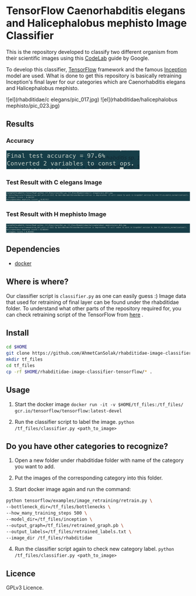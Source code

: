 # TensorFlow Caenorhabditis elegans and Halicephalobus mephisto Image Classifier

This is the repository developed to classify two different organism from their scientific images using this [CodeLab](https://codelabs.developers.google.com/codelabs/tensorflow-for-poets/?utm_campaign=chrome_series_machinelearning_063016&utm_source=gdev&utm_medium=yt-desc#0) guide by Google.

To develop this classifier, [TensorFlow](https://github.com/tensorflow/tensorflow) framework and the famous [Inception](https://github.com/tensorflow/models/tree/master/inception) model are used. What is done to get this repository is basically retraining Inception's final layer for our categories which are Caenorhabditis elegans and Halicephalobus mephisto.


![el](rhabditidae/c elegans/pic_017.jpg)
![el](rhabditidae/halicephalobus mephisto/pic_023.jpg)

## Results

### Accuracy
![accuracy](readme_images/accuracy.png)
### Test Result with C elegans Image
![accuracy](readme_images/test_elegans.png)
### Test Result with H mephisto Image
![accuracy](readme_images/test_mephisto.png)



## Dependencies

* [docker](https://www.docker.com/products/docker-toolbox)

## Where is where?

Our classifier script is `classifier.py` as one can easily guess :)
Image data that used for retraining of final layer can be found under the rhabditidae folder. To understand what other parts of the repository required for, you can check retraining script of the TensorFlow from [here](https://github.com/tensorflow/tensorflow/blob/master/tensorflow/examples/image_retraining/retrain.py) .


## Install

```bash
cd $HOME
git clone https://github.com/AhmetCanSolak/rhabditidae-image-classifier-tensorflow
mkdir tf_files
cd tf_files
cp -rf $HOME/rhabditidae-image-classifier-tensorflow/* .
```

## Usage

1. Start the docker image `docker run -it -v $HOME/tf_files:/tf_files/ gcr.io/tensorflow/tensorflow:latest-devel`

2. Run the classifier script to label the image. `python /tf_files/classifier.py <path_to_image>`


## Do you have other categories to recognize?

1. Open a new folder under rhabditidae folder with name of the category you want to add.

2. Put the images of the corresponding category into this folder.

3. Start docker image again and run the command:
  ```bash
  python tensorflow/examples/image_retraining/retrain.py \
  --bottleneck_dir=/tf_files/bottlenecks \
  --how_many_training_steps 500 \
  --model_dir=/tf_files/inception \
  --output_graph=/tf_files/retrained_graph.pb \
  --output_labels=/tf_files/retrained_labels.txt \
  --image_dir /tf_files/rhabditidae
  ```

4. Run the classifier script again to check new category label. `python /tf_files/classifier.py <path_to_image>`

## Licence

GPLv3 Licence.
